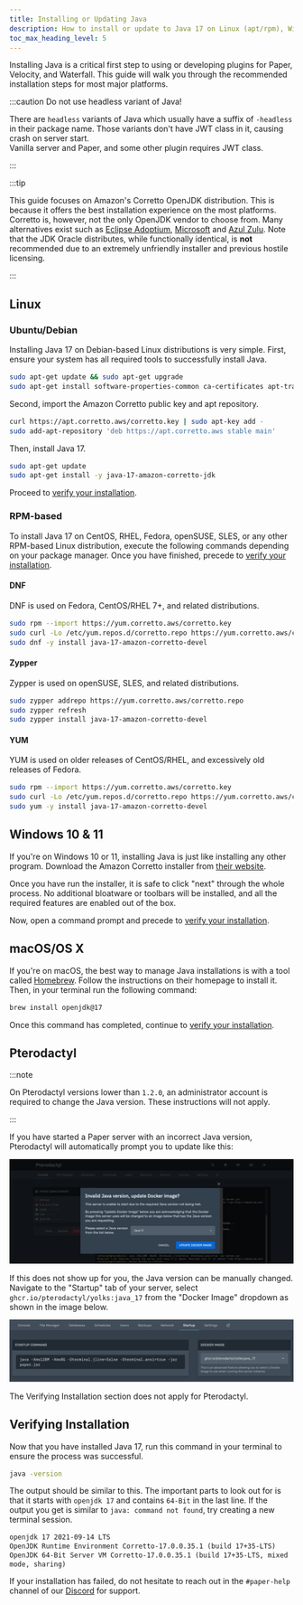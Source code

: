 ```yaml
---
title: Installing or Updating Java
description: How to install or update to Java 17 on Linux (apt/rpm), Windows, or Mac.
toc_max_heading_level: 5
---
```


Installing Java is a critical first step to using or developing plugins for Paper, Velocity, and
Waterfall. This guide will walk you through the recommended installation steps for most major
platforms.

:::caution Do not use headless variant of Java!

There are `headless` variants of Java which usually have a suffix of `-headless` in their package name. 
Those variants don't have JWT class in it, causing crash on server start.  
Vanilla server and Paper, and some other plugin requires JWT class.

:::

:::tip

This guide focuses on Amazon's Corretto OpenJDK distribution. This is because it offers the best
installation experience on the most platforms. Corretto is, however, not the only OpenJDK vendor to
choose from. Many alternatives exist such as [Eclipse Adoptium](https://adoptium.net/),
[Microsoft](https://www.microsoft.com/openjdk) and
[Azul Zulu](https://www.azul.com/downloads/?package=jdk). Note that the JDK Oracle distributes,
while functionally identical, is **not** recommended due to an extremely unfriendly installer and
previous hostile licensing.

:::

## Linux

### Ubuntu/Debian

Installing Java 17 on Debian-based Linux distributions is very simple. First, ensure your system has
all required tools to successfully install Java.

```bash
sudo apt-get update && sudo apt-get upgrade
sudo apt-get install software-properties-common ca-certificates apt-transport-https curl
```

Second, import the Amazon Corretto public key and apt repository.

```bash
curl https://apt.corretto.aws/corretto.key | sudo apt-key add -
sudo add-apt-repository 'deb https://apt.corretto.aws stable main'
```

Then, install Java 17.

```bash
sudo apt-get update
sudo apt-get install -y java-17-amazon-corretto-jdk
```

Proceed to [verify your installation](#verifying-installation).

### RPM-based

To install Java 17 on CentOS, RHEL, Fedora, openSUSE, SLES, or any other RPM-based Linux
distribution, execute the following commands depending on your package manager. Once you have
finished, precede to [verify your installation](#verifying-installation).

#### DNF

DNF is used on Fedora, CentOS/RHEL 7+, and related distributions.

```bash
sudo rpm --import https://yum.corretto.aws/corretto.key
sudo curl -Lo /etc/yum.repos.d/corretto.repo https://yum.corretto.aws/corretto.repo
sudo dnf -y install java-17-amazon-corretto-devel
```

#### Zypper

Zypper is used on openSUSE, SLES, and related distributions.

```bash
sudo zypper addrepo https://yum.corretto.aws/corretto.repo
sudo zypper refresh
sudo zypper install java-17-amazon-corretto-devel
```

#### YUM

YUM is used on older releases of CentOS/RHEL, and excessively old releases of Fedora.

```bash
sudo rpm --import https://yum.corretto.aws/corretto.key
sudo curl -Lo /etc/yum.repos.d/corretto.repo https://yum.corretto.aws/corretto.repo
sudo yum -y install java-17-amazon-corretto-devel
```

## Windows 10 & 11

If you're on Windows 10 or 11, installing Java is just like installing any other program. Download
the Amazon Corretto installer from
[their website](https://corretto.aws/downloads/latest/amazon-corretto-17-x64-windows-jdk.msi).

Once you have run the installer, it is safe to click "next" through the whole process. No additional
bloatware or toolbars will be installed, and all the required features are enabled out of the box.

Now, open a command prompt and precede to [verify your installation](#verifying-installation).

## macOS/OS X

If you're on macOS, the best way to manage Java installations is with a tool called
[Homebrew](https://brew.sh). Follow the instructions on their homepage to install it. Then, in your
terminal run the following command:

```bash
brew install openjdk@17
```

Once this command has completed, continue to [verify your installation](#verifying-installation).

## Pterodactyl

:::note

On Pterodactyl versions lower than `1.2.0`, an administrator account is required to change the Java
version. These instructions will not apply.

:::

If you have started a Paper server with an incorrect Java version, Pterodactyl will automatically
prompt you to update like this:

![Pterodactyl Automatic Prompt](pterodactyl-prompt.png)

If this does not show up for you, the Java version can be manually changed. Navigate to the
"Startup" tab of your server, select `ghcr.io/pterodactyl/yolks:java_17` from the "Docker Image"
dropdown as shown in the image below.

![Pterodactyl Manual Java Version Change](pterodactyl-manual.png)

The Verifying Installation section does not apply for Pterodactyl.

## Verifying Installation

Now that you have installed Java 17, run this command in your terminal to ensure the process was
successful.

```bash
java -version
```

The output should be similar to this. The important parts to look out for is that it starts with
`openjdk 17` and contains `64-Bit` in the last line. If the output you get is similar to
`java: command not found`, try creating a new terminal session.

```
openjdk 17 2021-09-14 LTS
OpenJDK Runtime Environment Corretto-17.0.0.35.1 (build 17+35-LTS)
OpenJDK 64-Bit Server VM Corretto-17.0.0.35.1 (build 17+35-LTS, mixed mode, sharing)
```

If your installation has failed, do not hesitate to reach out in the `#paper-help` channel of our
[Discord](https://discord.gg/papermc) for support.
